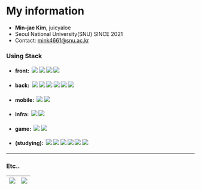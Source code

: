 # My information

- **Min-jae Kim**, juicyaloe
- Seoul National University(SNU) SINCE 2021
- Contact: mink4661@snu.ac.kr

### Using Stack
- #### front: &nbsp;<img src="https://img.shields.io/badge/HTML-E34F26?style=flat&logo=HTML5&logoColor=white"/> <img src="https://img.shields.io/badge/CSS-1572B6?style=flat&logo=CSS3&logoColor=white"/> <img src="https://img.shields.io/badge/JS-F7DF1E?style=flat&logo=JavaScript&logoColor=black"/> <img src="https://img.shields.io/badge/React-61DAFB?style=flat&logo=React&logoColor=black"/> 
- #### back: &nbsp;<img src="https://img.shields.io/badge/Python-3776AB?style=flat&logo=Python&logoColor=white"/> <img src="https://img.shields.io/badge/Django-092E20?style=flat&logo=Django&logoColor=white"/> <img src="https://img.shields.io/badge/Node-339933?style=flat&logo=Node.js&logoColor=white"/> <img src="https://img.shields.io/badge/Express-000000?style=flat&logo=Express&logoColor=white"/> <img src="https://img.shields.io/badge/MYSQL-4479A1?style=flat&logo=MYSQL&logoColor=white"/> <img src="https://img.shields.io/badge/Mongo-47A248?style=flat&logo=MongoDB&logoColor=white"/>
- #### mobile: &nbsp;<img src="https://img.shields.io/badge/Dart-0175C2?style=flat&logo=Dart&logoColor=white"/> <img src="https://img.shields.io/badge/Flutter-02569B?style=flat&logo=Flutter&logoColor=white"/>
- #### infra: &nbsp;<img src="https://img.shields.io/badge/Docker-2496ED?style=flat&logo=Docker&logoColor=white"/> <img src="https://img.shields.io/badge/Nginx-009639?style=flat&logo=NGINX&logoColor=white"/>
- #### game: &nbsp;<img src="https://img.shields.io/badge/CSharp-239120?style=flat&logo=C Sharp&logoColor=white"/> <img src="https://img.shields.io/badge/Unity-FFFFFF?style=flat&logo=Unity&logoColor=black"/>
- #### (studying): &nbsp;<img src="https://img.shields.io/badge/TS-3178C6?style=flat&logo=TypeScript&logoColor=white"/> <img src="https://img.shields.io/badge/Next-000000?style=flat&logo=Next.js&logoColor=white"/> <img src="https://img.shields.io/badge/Nest-E0234E?style=flat&logo=NestJs&logoColor=white"/> <img src="https://img.shields.io/badge/Kotlin-7F52FF?style=flat&logo=Kotlin&logoColor=white"/> <img src="https://img.shields.io/badge/Swift-F05138?style=flat&logo=Swift&logoColor=white"/> <img src="https://img.shields.io/badge/Unreal-0E1128?style=flat&logo=Unreal Engine&logoColor=white"/>
---

### Etc..
| <a href="https://github.com/anuraghazra/github-readme-stats"><img align="center" src="https://github-readme-stats.vercel.app/api?username=juicyaloe&show_icons=true&include_all_commits=true&hide_border=true"/></a> | <a href="https://github.com/anuraghazra/github-readme-stats"><img align="center" src="https://github-readme-stats.vercel.app/api/top-langs/?username=juicyaloe&hide=ShaderLab,HLSL,Shell&langs_count=6&layout=compact&hide_border=true" /></a> |
| ------------- | ------------- |
